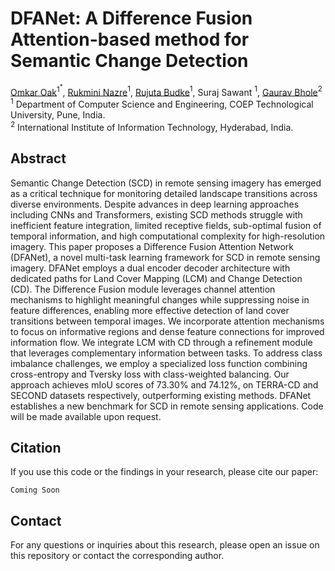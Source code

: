 # DFANet: A Difference Fusion Attention-based method for Semantic Change Detection

[Omkar Oak](https://github.com/omkarsoak)$^{1^*}$, [Rukmini Nazre](https://github.com/rukmini-17)$^1$, [Rujuta Budke](https://github.com/rujuta13)$^1$, Suraj Sawant $^1$, [Gaurav Bhole](https://github.com/Gaurav2543)$^2$ <br>
$^1$ Department of Computer Science and Engineering, COEP Technological University, Pune, India. <br>
$^2$ International Institute of Information Technology, Hyderabad, India. <br>

## Abstract

Semantic Change Detection (SCD) in remote sensing imagery has emerged as a critical technique for monitoring detailed landscape transitions across diverse environments. Despite advances in deep learning approaches including CNNs and Transformers, existing SCD methods struggle with inefficient feature integration, limited receptive fields, sub-optimal fusion of temporal information, and high computational complexity for high-resolution imagery. This paper proposes a Difference Fusion Attention Network (DFANet), a novel multi-task learning framework for SCD in remote sensing imagery. DFANet employs a dual encoder decoder architecture with dedicated paths for Land Cover Mapping (LCM) and Change Detection (CD). The Difference Fusion module leverages channel attention mechanisms to highlight meaningful changes while suppressing noise in feature differences, enabling more effective detection of land cover transitions between temporal images. We incorporate attention mechanisms to focus on informative regions and dense feature connections for improved information flow. We integrate LCM with CD through a refinement module that leverages complementary information between tasks. To address class imbalance challenges, we employ a specialized loss function combining cross-entropy and Tversky loss with class-weighted balancing. Our approach achieves mIoU scores of 73.30% and 74.12%, on TERRA-CD and SECOND datasets respectively, outperforming existing methods. DFANet establishes a new benchmark for SCD in remote sensing applications. Code will be made available upon request.

## Citation

If you use this code or the findings in your research, please cite our paper:

```
Coming Soon
```

## Contact

For any questions or inquiries about this research, please open an issue on this repository or contact the corresponding author.
